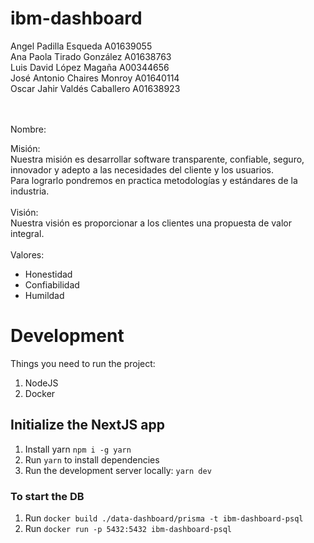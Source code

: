 # ibm-dashboard
Angel Padilla Esqueda A01639055 </br>
Ana Paola Tirado González A01638763</br>
Luis David López Magaña A00344656</br>
José Antonio Chaires Monroy A01640114</br>
Oscar Jahir Valdés Caballero A01638923</br>
</br></br>

Nombre: </br>

Misión:</br>
Nuestra misión es desarrollar software transparente, confiable, seguro, innovador y adepto a las necesidades del cliente y los usuarios. </br>
Para lograrlo pondremos en practica metodologías y estándares de la industria.</br>
</br>
Visión:</br>
Nuestra visión es proporcionar a los clientes una propuesta de valor integral.</br>
</br>
Valores:</br>
- Honestidad</br>
- Confiabilidad</br>
- Humildad</br>


# Development

Things you need to run the project:
1. NodeJS
2. Docker

## Initialize the NextJS app
1. Install yarn `npm i -g yarn`
2. Run `yarn` to install dependencies
3. Run the development server locally: `yarn dev`

### To start the DB
1. Run `docker build ./data-dashboard/prisma -t ibm-dashboard-psql`
2. Run `docker run -p 5432:5432 ibm-dashboard-psql`
